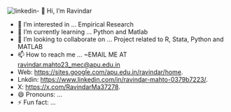 ![linkedin](https://github.com/user-attachments/assets/3551941a-6c7e-424e-b8b5-4426d7017f52)- 👋 Hi, I’m Ravindar
- 👀 I’m interested in ... Empirical Research
- 🌱 I’m currently learning ... Python and Matlab
- 💞️ I’m looking to collaborate on ... Project related to R, Stata, Python and MATLAB
- 📫 How to reach me ... ~EMAIL ME AT ravindar.mahto23_mec@apu.edu.in
- Web:  https://sites.google.com/apu.edu.in/ravindar/home.
- Lnkdin: https://www.linkedin.com/in/ravindar-mahto-0379b7223/.
- X: https://x.com/RavindarMa37278.
- 😄 Pronouns: ...
- ⚡ Fun fact: ...

<!---
Ravindar8826/Ravindar8826 is a ✨ special ✨ repository because its `README.md` (this file) appears on your GitHub profile.
You can click the Preview link to take a look at your changes.
--->
